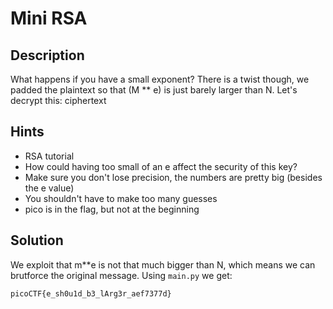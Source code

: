 # Mini RSA

## Description
What happens if you have a small exponent? There is a twist though, we padded the plaintext so that (M ** e) is just barely larger than N. Let's decrypt this: ciphertext

## Hints
- RSA tutorial
- How could having too small of an e affect the security of this key?
- Make sure you don't lose precision, the numbers are pretty big (besides the e value)
- You shouldn't have to make too many guesses
- pico is in the flag, but not at the beginning

## Solution
We exploit that m**e is not that much bigger than N, which means we can brutforce the original message.
Using `main.py` we get:


```picoCTF{e_sh0u1d_b3_lArg3r_aef7377d}```